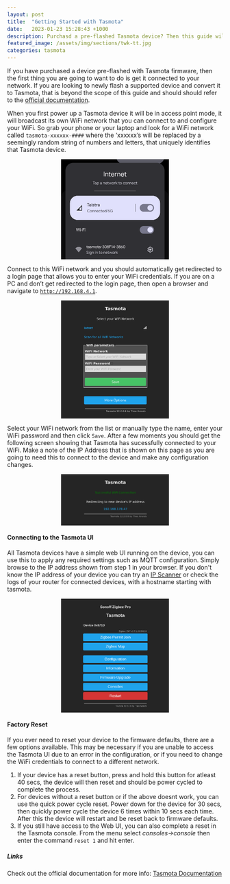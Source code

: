 ```yaml
---
layout: post
title:  "Getting Started with Tasmota"
date:   2023-01-23 15:28:43 +1000
description: Purchasd a pre-flashed Tasmota device? Then this guide will help you get started and get the device connected to your network.
featured_image: /assets/img/sections/twk-tt.jpg
categories: tasmota
---
```


If you have purchased a device pre-flashed with Tasmota firmware, then the first thing you are going to want to do is get it connected to your network. If you are looking to newly flash a supported device and convert it to Tasmota, that is beyond the scope of this guide and should should refer to the [official documentation](https://tasmota.github.io/docs/Getting-Started/).

When you first power up a Tasmota device it will be in access point mode, it will broadcast its own WiFi network that you can connect to and configure your WiFi. So grab your phone or your laptop and look for a WiFi network called `tasmota-xxxxxx-####` where the ‘xxxxxx’s will be replaced by a seemingly random string of numbers and letters, that uniquely identifies that Tasmota device.

<img src='../assets/img/blog/tasmota-wifi-ap.png' alt="tasmota AP example" width="50%" style="display: block; margin: 0 auto">

Connect to this WiFi network and you should automatically get redirected to a login page that allows you to enter your WiFi credentials. If you are on a PC and don’t get redirected to the login page, then open a browser and navigate to [`http://192.168.4.1`](http://192.168.4.1).

<img src='../assets/img/blog/tasmota-wifi-login.png' alt="screenshot wifi screen" width="50%" style="display: block; margin: 0 auto">

Select your WiFi network from the list or manually type the name, enter your WiFi password and then click `Save`. After a few moments you should get the following screen showing that Tasmota has sucessfully connected to your WiFi. Make a note of the IP Address that is shown on this page as you are going to need this to connect to the device and make any configuration changes.

<img src='../assets/img/blog/tasmota-wifi-login-success.png' alt="tasmota connection sucessful" width="50%" style="display: block; margin: 0 auto">

#### Connecting to the Tasmota UI

All Tasmota devices have a simple web UI running on the device, you can use this to apply any required settings such as MQTT configuration. Simply browse to the IP address shown from step 1 in your browser. If you don't know the IP address of your device you can try an [IP Scanner](https://angryip.org/) or check the logs of your router for connected devices, with a hostname starting with tasmota.

<img src='../assets/img/blog/tasmota-ui.png' alt="tasmota UI example" width="50%" style="display: block; margin: 0 auto">

#### Factory Reset

If you ever need to reset your device to the firmware defaults, there are a few options available. This may be necessary if you are unable to access the Tasmota UI due to an error in the configuration, or if you need to change the WiFi credentials to connect to a different network.
1. If your device has a reset button, press and hold this button for atleast 40 secs, the device will then reset and should be power cycled to complete the process.
2. For devices without a reset button or if the above doesnt work, you can use the quick power cycle reset. Power down for the device for 30 secs, then quickly power cycle the device 6 times within 10 secs each time. After this the device will restart and be reset back to firmware defaults.
3. If you still have access to the Web UI, you can also complete a reset in the Tasmota console. From the menu select *consoles->console* then enter the command `reset 1` and hit enter.

##### Links

Check out the official documentation for more info:
[Tasmota Documentation](https://tasmota.github.io/docs)